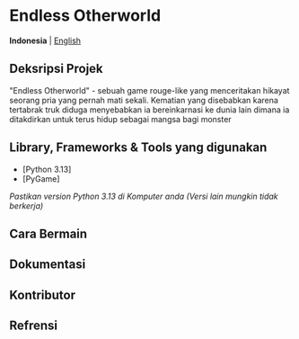 # Endless Otherworld

**Indonesia** | [English](./README.en-US.md)

## Deksripsi Projek

"Endless Otherworld" - sebuah game rouge-like yang menceritakan hikayat seorang pria yang pernah mati sekali. Kematian yang disebabkan karena tertabrak truk diduga menyebabkan ia bereinkarnasi ke dunia lain dimana ia ditakdirkan untuk terus hidup sebagai mangsa bagi monster

## Library, Frameworks & Tools yang digunakan

- [Python 3.13]
- [PyGame]

<i>Pastikan version Python 3.13 di Komputer anda (Versi lain mungkin tidak berkerja)</i>

## Cara Bermain

## Dokumentasi

## Kontributor

## Refrensi
